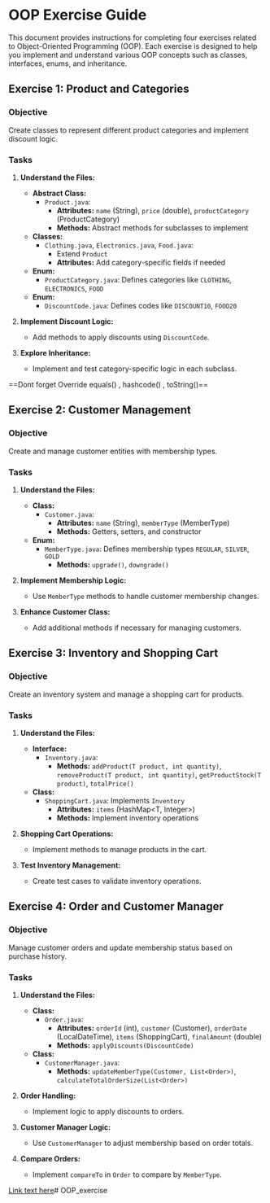 # OOP Exercise Guide

This document provides instructions for completing four exercises related to Object-Oriented Programming (OOP). Each exercise is designed to help you implement and understand various OOP concepts such as classes, interfaces, enums, and inheritance.

## Exercise 1: Product and Categories

### Objective

Create classes to represent different product categories and implement discount logic.

### Tasks

1. **Understand the Files:**
   - **Abstract Class:**
     - `Product.java`: 
       - **Attributes:** `name` (String), `price` (double), `productCategory` (ProductCategory)
       - **Methods:** Abstract methods for subclasses to implement
   - **Classes:**
     - `Clothing.java`, `Electronics.java`, `Food.java`: 
       - Extend `Product`
       - **Attributes:** Add category-specific fields if needed
   - **Enum:**
     - `ProductCategory.java`: Defines categories like `CLOTHING`, `ELECTRONICS`, `FOOD`
   - **Enum:**
     - `DiscountCode.java`: Defines codes like `DISCOUNT10`, `FOOD20`

2. **Implement Discount Logic:**
   - Add methods to apply discounts using `DiscountCode`.

3. **Explore Inheritance:**
   - Implement and test category-specific logic in each subclass.

==Dont forget Override equals() , hashcode() , toString()==

## Exercise 2: Customer Management

### Objective

Create and manage customer entities with membership types.

### Tasks

1. **Understand the Files:**
   - **Class:**
     - `Customer.java`: 
       - **Attributes:** `name` (String), `memberType` (MemberType)
       - **Methods:** Getters, setters, and constructor
   - **Enum:**
     - `MemberType.java`: Defines membership types `REGULAR`, `SILVER`, `GOLD`
       - **Methods:** `upgrade()`, `downgrade()`

2. **Implement Membership Logic:**
   - Use `MemberType` methods to handle customer membership changes.

3. **Enhance Customer Class:**
   - Add additional methods if necessary for managing customers.

## Exercise 3: Inventory and Shopping Cart

### Objective

Create an inventory system and manage a shopping cart for products.

### Tasks

1. **Understand the Files:**
   - **Interface:**
     - `Inventory.java`: 
       - **Methods:** `addProduct(T product, int quantity)`, `removeProduct(T product, int quantity)`, `getProductStock(T product)`, `totalPrice()`
   - **Class:**
     - `ShoppingCart.java`: Implements `Inventory`
       - **Attributes:** `items` (HashMap<T, Integer>)
       - **Methods:** Implement inventory operations

2. **Shopping Cart Operations:**
   - Implement methods to manage products in the cart.

3. **Test Inventory Management:**
   - Create test cases to validate inventory operations.

## Exercise 4: Order and Customer Manager

### Objective

Manage customer orders and update membership status based on purchase history.

### Tasks

1. **Understand the Files:**
   - **Class:**
     - `Order.java`: 
       - **Attributes:** `orderId` (int), `customer` (Customer), `orderDate` (LocalDateTime), `items` (ShoppingCart<Product>), `finalAmount` (double)
       - **Methods:** `applyDiscounts(DiscountCode)`
   - **Class:**
     - `CustomerManager.java`: 
       - **Methods:** `updateMemberType(Customer, List<Order>)`, `calculateTotalOrderSize(List<Order>)`

2. **Order Handling:**
   - Implement logic to apply discounts to orders.

3. **Customer Manager Logic:**
   - Use `CustomerManager` to adjust membership based on order totals.

4. **Compare Orders:**
   - Implement `compareTo` in `Order` to compare by `MemberType`.

[Link text here](https://viewer.diagrams.net/?tags=%7B%7D&lightbox=1&highlight=0000ff&edit=_blank&layers=1&nav=1#R%3Cmxfile%3E%3Cdiagram%20name%3D%22%E7%AC%AC%201%20%E9%A1%B5%22%20id%3D%22uv1Uj6VXP3o-lOHNqz6c%22%3E7V3vc6I6F%2F5rnNn7YR0SIMDHrbbdzthtZ%2B2%2B974fqaTKXSRejG29f%2F1NhIiYgLYlSmey09lKCBTO85zknMf86NmD%2Bet1Fi5mtyTCSQ9a0WvPHvYgBMj32C9ess5LIAB2XjLN4qioVRaM439xUWgVpas4wstKRUpIQuNFtXBC0hRPaKUszDLyUq32RJLqX12EUywVjCdhIpf%2BGUd0lpf60CvLv%2BN4OhN%2FGaAgPzMPReXiTZazMCIvO0X2Zc8eZITQ%2FNP8dYATbj1hl%2Fy6q5qz2wfLcEqPuWD0e0YAvfajP%2F2rx3n6Lbmf%2F%2F3VK27zHCar4o2Lp6VrYYKMrNII87tYPfviZRZTPF6EE372haHOymZ0nrAjwD4Wt8MZxa%2B1Dwq2r8%2BIg8kc02zNqogLhMUKznwVXHgpAQCOXxTOdq1veUVpWMA%2B3d69tAz7UBjnDYZS2QkldPPG%2Be%2FwcUmzkFEQomlRLn73oA247e4zEq14jT0LL1%2FieRKm7OjiiaR0XJzh9gyTeJqyzxNmPJyxAm7amPHzW3GCEo7AZBYn0ShckxU3xZKGk9%2Fi6GJGsvhfdttQYMROZ7RwNQf0g8BC0AmKf07lijG%2FU4F8hpfsmnuBI9grug1fKxVH4ZIWBROSJOFiGT9uXouXzMNsGqcXhFIyL4paYE7geBXmeMiXmAPdQEEcO8jN4GqiD5ToM6ZZnE5ZWRrOscQIZgO6QSojv%2FGAJIRBP0xJTpE4SfaKBEsS%2FERrObJkTsv%2B5GhTZ%2BiUJT8LQ%2FAiwq59Sjbt1CyOIpxyPAkNaViCtyBxSjcWci%2FYD3O5gdV3ey578AE7BuUx%2B%2BHVMzogKfeOeIMjZsx4wUt6LOj1DikzoUBeQeujiAB9TQSwJQJEZMVNyl41iyeGAW0zAFU9%2BmzAOxLwRS8wCCmeks0jL%2FZLDBda5ULgdYMLroRsEm8Qy5EVASZ4F6xzBlCCSxwfOMzDr0DC2paxthW4JuEjTu7JMqYx4ffP8rp7eB%2BCtMrZOJ3hLNYJNYDum7AGjiaskeT3g4TQ2abP7074B52%2BF7Aszf3EUZ%2Fvo0rUFyAkYe95MvQ2Eu%2BuhwGe8faPeztq9PaSvscADqAmpH3J1y8TPGG2SOPJ0rh7u%2B4OLIFjg78H%2Fun9PTD%2B%2FnF%2F99%2Fp7yrAtfm7EKR2HP6KkMh4esueDlBVCVR5ugtP7%2BkAGFdvIZC31Ogf9HUV5Np8XSjKO1jjaIqFLzOLzciUpGFyWZZeVCXzss6IbLDkUP6NKV0XzhquKOlVZHT8GtO%2Fisv55%2F%2Fzz33oFofD151zw7U4SNkL%2FyXuwA%2Fyy1xxWF62ORLX5S%2FI36rZUZkRyCqb4CZMCxhYSzTFTeBDNfYZTkIaP1cfpH3%2FleXYfTUfp6v5YSW%2FVrExin5LXYBtVbsAz1N9GaT6Lki3pA9kSXcwunv4fvPjWqKDEfAOdgY1DcLxer6SBdqkPCDrupejy8HDz7sfN4OxIUDbBKiX80%2BMuyuH%2Fnd3QwN424DXa%2FYnBhyZWL%2BFWL8Z7AbVXt2561LtgffRyHAYLycs%2Bme2jeQvdc8YFrJwCHnItgPoux5w2P%2BfOCx0UFUCdC1ZGABAJQH7cM8Muogka8LDm%2FHg7tePByBnlKa3ONiAeI0NiILdR%2FEBIl34B7X4Q4N%2F6%2FgjV%2BnWZ4MfKhRiFiYa6NuHPgAdg14eKnr%2F8274a2Aafg3oM2w7Br%2BsLQpZSB7%2BY%2BD%2FKPyO3TH4bZMutpAuHkAd7Yd7R0b%2Fti7UZTVwsFqylIdlch3KAaHXt3zLLiJk%2Fv8nzgERDCo5IFJME4EiL9xlQeDuWUEXKWSp0Az6%2F1i7kPtZ%2FVfGMr%2BPYoSYzdU%2BBeRRoLd4%2Foizh%2FWCD%2F2f7xwYMrRLBtdRuvn5uGDGg7YQGRwA3QfvAl1fHyDLgG%2FUk2%2Frm4hzDjKAfQ%2F6NnJt30HAtYNPHEhs5xqLXkQRRwDVlxCBVTGCNg7JUuLPy%2Btfo28%2FTafx9vajeYCpzOujqKBv2qCsI45vRv%2B7NNC3Dr1ndQx6WUe8vhsNDfBtAx%2F4HQMemkCxhUCxGXQA0btQ1wa6PJqwByvBn7VaTLMwwl%2F%2BME1A62ywHVUod74mQNYT99kQkZfU8EEXHxDsFh9kKXE%2FjYx5ovfEl%2BWpzyVv0mdmlq6NV7f6yNkM%2Ffq8KSQAQkHYKpEyZWzHUSSRLhKvr4k6ZvxiC9FE7oD1aaNVAfEQ6NqaCdXoxYtnwi5ify2KilkrXx562zVHeKPL7speHlr%2FrMKUxnRtOpT2CeK%2FiSDaRGhbpUcKhmR4zuxtSHIuknhuR0giC46MJDn8U0wLgowpmfzeZYlhROuMABbsBiUcWYdklNguYUaZbZN7vo6ZyUY0sAAGHWGBLEmOZ2SxYHYfsIC%2BS1kFHwoQ2J96%2BYPAcis5hQvkYU7qnMKzipfXRAMo0eB7uJzdhguRjD7kEcMNw3bKh0CJTNSKKZ7LK%2BKYFuJQC%2BE0r3q2ZfuZ2wcz%2BLGFXPMA1nxcy%2FFYa1vWUqlQmlTz%2FG0Bgt1oC1SSpck0u8ERP%2BgGR%2BThkSbRPAshAEDdYIRSwTR55mlI4NjdIIEsUt5lUcemUqC%2B41p%2BOd%2FY%2F8SZJhLbgIh0AtkyBQJbkWkGVtUMuqZVObIkydBggG6jBcIZchOZVuHtrcKBNTdlph%2FFDW1T7FxZiywnW1mTunlXhggfJIILlb5%2BPh7IauSIMIiGIcUPMZ9flTcK%2FNiwoW02eH7H2CCLklVtOlcmt1swGUlSLz%2BA5XSMIA1b8DzFKQNrztdtMkxonQm2Okg8HxMcCWQjU7eOuovehbq2vXeUeuS2BQgXi2Qt1m5bfqmu4mZFO4dGeGifK6hrfYVi954ir7gN03DaMS3C73%2Fuhf4dsajzdt9GCX8XKfBHbl%2FfIv%2Buma%2FdQi%2FhHtjAx%2B8rV%2FhXoa2tZ2gaE7laRCx9LGdefFFKDfxLq1G83GYZhVy5zTFEzU350vQgrfPIRsfzSMynbp9IqnGTe0hPVtnzZmOIbSP%2Bje9SzQoeE8Kb7ErLDpAouIr5sxSbN0TimoIP290i%2BhbqlRtGbLeByM85QW93W4je%2FjYV%2BbO2sw1EXu%2FgLhA1oB69C8TmUmaMcL1ToeBreed7kkvEYlyVWK1JzP8shrWV0Od3LImwfbT3cwOpBlCelhtOAzfczlGjJmLUSw1gIXAGbshC5qm54cPPxI26nYM0kwPsbzR5EnLIuuaEh%2FhxKouW9SQRgJcUIItNZ89KBGdghRFuFwjhHM0IvYSohAVtgKqa7d0EZhQuZxrdvwHswD4Z2mKW60G068YxaPZ%2FuOf%2Fjn8K%2F1cNtNTo901RgueczvP9I7lQtyCYXi744vlOSgWVhKmzCwjqqQC87lHhPM1CsDf1%2BzRUUI2c1EeFHR6wWBGdLRw4lgl16wfrZYILwRmYoBoxqbN%2FsHcbhb611y6cLloQGn1HewhkV4MFWEy9vjqy%2FmnIo5I%2BdfYoXiN5TteSHE2eum%2BuNIcXyG8iz1vJwA4zQuhu9SxczG5JhHmN%2FwA%3D%3C%2Fdiagram%3E%3C%2Fmxfile%3E)# OOP_exercise
